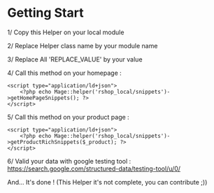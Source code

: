 # Getting Start
1/ Copy this Helper on your local module

2/ Replace Helper class name by your module name

3/ Replace All 'REPLACE_VALUE' by your value

4/ Call this method on your homepage :
```
<script type="application/ld+json">
    <?php echo Mage::helper('rshop_local/snippets')->getHomePageSnippets(); ?>
</script>
```
5/ Call this method on your product page :
```
<script type="application/ld+json">
    <?php echo Mage::helper('rshop_local/snippets')->getProductRichSnippets($_product); ?>
</script>
```
6/ Valid your data with google testing tool : https://search.google.com/structured-data/testing-tool/u/0/

And... It's done !
(This Helper it's not complete, you can contribute ;))

